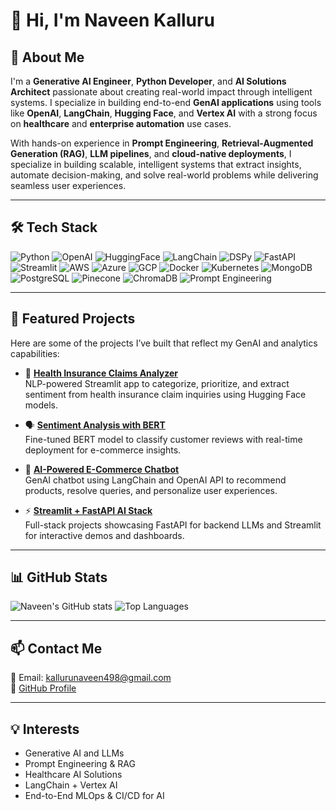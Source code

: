# 👋 Hi, I'm Naveen Kalluru

## 🚀 About Me

I'm a **Generative AI Engineer**, **Python Developer**, and **AI Solutions Architect** passionate about creating real-world impact through intelligent systems. I specialize in building end-to-end **GenAI applications** using tools like **OpenAI**, **LangChain**, **Hugging Face**, and **Vertex AI** with a strong focus on **healthcare** and **enterprise automation** use cases.

With hands-on experience in **Prompt Engineering**, **Retrieval-Augmented Generation (RAG)**, **LLM pipelines**, and **cloud-native deployments**, I specialize in building scalable, intelligent systems that extract insights, automate decision-making, and solve real-world problems while delivering seamless user experiences.

---

## 🛠️ Tech Stack

![Python](https://img.shields.io/badge/Python-3670A0?style=for-the-badge&logo=python&logoColor=white)
![OpenAI](https://img.shields.io/badge/OpenAI-412991?style=for-the-badge&logo=openai&logoColor=white)
![HuggingFace](https://img.shields.io/badge/HuggingFace-FFD21F?style=for-the-badge&logo=huggingface&logoColor=black)
![LangChain](https://img.shields.io/badge/LangChain-FF6B00?style=for-the-badge&logo=langchain&logoColor=white)
![DSPy](https://img.shields.io/badge/DSPy-222222?style=for-the-badge)
![FastAPI](https://img.shields.io/badge/FastAPI-05998A?style=for-the-badge&logo=fastapi&logoColor=white)
![Streamlit](https://img.shields.io/badge/Streamlit-FF4B4B?style=for-the-badge&logo=streamlit&logoColor=white)
![AWS](https://img.shields.io/badge/AWS-232F3E?style=for-the-badge&logo=amazonaws&logoColor=white)
![Azure](https://img.shields.io/badge/Azure-0078D4?style=for-the-badge&logo=microsoftazure&logoColor=white)
![GCP](https://img.shields.io/badge/GCP-4285F4?style=for-the-badge&logo=googlecloud&logoColor=white)
![Docker](https://img.shields.io/badge/Docker-2496ED?style=for-the-badge&logo=docker&logoColor=white)
![Kubernetes](https://img.shields.io/badge/Kubernetes-326CE5?style=for-the-badge&logo=kubernetes&logoColor=white)
![MongoDB](https://img.shields.io/badge/MongoDB-4EA94B?style=for-the-badge&logo=mongodb&logoColor=white)
![PostgreSQL](https://img.shields.io/badge/PostgreSQL-4169E1?style=for-the-badge&logo=postgresql&logoColor=white)
![Pinecone](https://img.shields.io/badge/Pinecone-02A6E6?style=for-the-badge&logo=pinecone&logoColor=white)
![ChromaDB](https://img.shields.io/badge/ChromaDB-000000?style=for-the-badge&logo=vector&logoColor=white)
![Prompt Engineering](https://img.shields.io/badge/Prompt%20Engineering-1ABC9C?style=for-the-badge)

---

## 🌟 Featured Projects

Here are some of the projects I’ve built that reflect my GenAI and analytics capabilities:

- 🔎 [**Health Insurance Claims Analyzer**](https://github.com/kalluru498/health-claims-analyzer)  
  NLP-powered Streamlit app to categorize, prioritize, and extract sentiment from health insurance claim inquiries using Hugging Face models.

- 🗣️ [**Sentiment Analysis with BERT**](https://github.com/kalluru498/Sentiment-Analysis-BERT)  
  Fine-tuned BERT model to classify customer reviews with real-time deployment for e-commerce insights.

- 🤖 [**AI-Powered E-Commerce Chatbot**](https://github.com/kalluru498/cloudmart)  
  GenAI chatbot using LangChain and OpenAI API to recommend products, resolve queries, and personalize user experiences.

- ⚡ [**Streamlit + FastAPI AI Stack**](https://github.com/kalluru498/streamlit-fastapi-demo)  
  Full-stack projects showcasing FastAPI for backend LLMs and Streamlit for interactive demos and dashboards.

---

## 📊 GitHub Stats

![Naveen's GitHub stats](https://github-readme-stats.vercel.app/api?username=kalluru498&show_icons=true&theme=radical)
![Top Languages](https://github-readme-stats.vercel.app/api/top-langs/?username=kalluru498&layout=compact&theme=radical)

---

## 📫 Contact Me

📧 Email: kallurunaveen498@gmail.com  
🔗 [GitHub Profile](https://github.com/kalluru498)

---

## 💡 Interests

- Generative AI and LLMs
- Prompt Engineering & RAG
- Healthcare AI Solutions
- LangChain + Vertex AI
- End-to-End MLOps & CI/CD for AI
